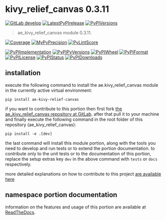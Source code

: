 <!-- THIS FILE IS EXCLUSIVELY MAINTAINED by the project ae.ae V0.3.94 -->
<!-- THIS FILE IS EXCLUSIVELY MAINTAINED by the project aedev.tpl_namespace_root V0.3.14 -->
# kivy_relief_canvas 0.3.11

[![GitLab develop](https://img.shields.io/gitlab/pipeline/ae-group/ae_kivy_relief_canvas/develop?logo=python)](
    https://gitlab.com/ae-group/ae_kivy_relief_canvas)
[![LatestPyPIrelease](
    https://img.shields.io/gitlab/pipeline/ae-group/ae_kivy_relief_canvas/release0.3.10?logo=python)](
    https://gitlab.com/ae-group/ae_kivy_relief_canvas/-/tree/release0.3.10)
[![PyPIVersions](https://img.shields.io/pypi/v/ae_kivy_relief_canvas)](
    https://pypi.org/project/ae-kivy-relief-canvas/#history)

>ae_kivy_relief_canvas module 0.3.11.

[![Coverage](https://ae-group.gitlab.io/ae_kivy_relief_canvas/coverage.svg)](
    https://ae-group.gitlab.io/ae_kivy_relief_canvas/coverage/index.html)
[![MyPyPrecision](https://ae-group.gitlab.io/ae_kivy_relief_canvas/mypy.svg)](
    https://ae-group.gitlab.io/ae_kivy_relief_canvas/lineprecision.txt)
[![PyLintScore](https://ae-group.gitlab.io/ae_kivy_relief_canvas/pylint.svg)](
    https://ae-group.gitlab.io/ae_kivy_relief_canvas/pylint.log)

[![PyPIImplementation](https://img.shields.io/pypi/implementation/ae_kivy_relief_canvas)](
    https://gitlab.com/ae-group/ae_kivy_relief_canvas/)
[![PyPIPyVersions](https://img.shields.io/pypi/pyversions/ae_kivy_relief_canvas)](
    https://gitlab.com/ae-group/ae_kivy_relief_canvas/)
[![PyPIWheel](https://img.shields.io/pypi/wheel/ae_kivy_relief_canvas)](
    https://gitlab.com/ae-group/ae_kivy_relief_canvas/)
[![PyPIFormat](https://img.shields.io/pypi/format/ae_kivy_relief_canvas)](
    https://pypi.org/project/ae-kivy-relief-canvas/)
[![PyPILicense](https://img.shields.io/pypi/l/ae_kivy_relief_canvas)](
    https://gitlab.com/ae-group/ae_kivy_relief_canvas/-/blob/develop/LICENSE.md)
[![PyPIStatus](https://img.shields.io/pypi/status/ae_kivy_relief_canvas)](
    https://libraries.io/pypi/ae-kivy-relief-canvas)
[![PyPIDownloads](https://img.shields.io/pypi/dm/ae_kivy_relief_canvas)](
    https://pypi.org/project/ae-kivy-relief-canvas/#files)


## installation


execute the following command to install the
ae.kivy_relief_canvas module
in the currently active virtual environment:
 
```shell script
pip install ae-kivy-relief-canvas
```

if you want to contribute to this portion then first fork
[the ae_kivy_relief_canvas repository at GitLab](
https://gitlab.com/ae-group/ae_kivy_relief_canvas "ae.kivy_relief_canvas code repository").
after that pull it to your machine and finally execute the
following command in the root folder of this repository
(ae_kivy_relief_canvas):

```shell script
pip install -e .[dev]
```

the last command will install this module portion, along with the tools you need
to develop and run tests or to extend the portion documentation. to contribute only to the unit tests or to the
documentation of this portion, replace the setup extras key `dev` in the above command with `tests` or `docs`
respectively.

more detailed explanations on how to contribute to this project
[are available here](
https://gitlab.com/ae-group/ae_kivy_relief_canvas/-/blob/develop/CONTRIBUTING.rst)


## namespace portion documentation

information on the features and usage of this portion are available at
[ReadTheDocs](
https://ae.readthedocs.io/en/latest/_autosummary/ae.kivy_relief_canvas.html
"ae_kivy_relief_canvas documentation").
